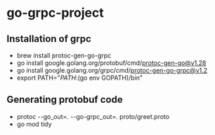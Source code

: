 # go-grpc-project
 
## Installation of grpc
- brew install protoc-gen-go-grpc
- go install google.golang.org/protobuf/cmd/protoc-gen-go@v1.28
- go install google.golang.org/grpc/cmd/protoc-gen-go-grpc@v1.2
- export PATH="$PATH:$(go env GOPATH)/bin"

## Generating protobuf code
- protoc --go_out=. --go-grpc_out=. proto/greet.proto
- go mod tidy